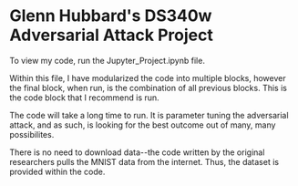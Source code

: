 <h1> Glenn Hubbard's DS340w Adversarial Attack Project</h1>

To view my code, run the Jupyter_Project.ipynb file.

Within this file, I have modularized the code into multiple blocks, however the final block, when run, is the combination of all previous blocks. This is the code block that I recommend is run.

The code will take a long time to run. It is parameter tuning the adversarial attack, and as such, is looking for the best outcome out of many, many possibilites.

There is no need to download data--the code written by the original researchers pulls the MNIST data from the internet. Thus, the dataset is provided within the code. 

